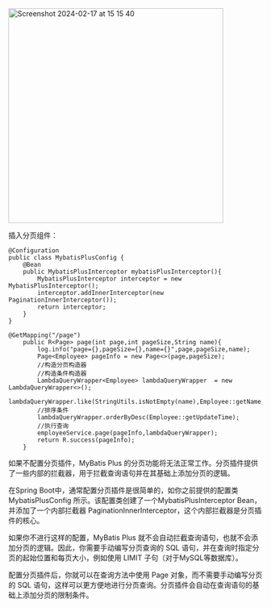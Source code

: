 <img width="426" alt="Screenshot 2024-02-17 at 15 15 40" src="https://github.com/xkong-study/reggie_delivery_note/assets/100473178/4f3940e4-b683-4e43-b517-0bb8a8445e41">

插入分页组件：   

```code
@Configuration
public class MybatisPlusConfig {
    @Bean
    public MybatisPlusInterceptor mybatisPlusInterceptor(){
        MybatisPlusInterceptor interceptor = new MybatisPlusInterceptor();
        interceptor.addInnerInterceptor(new PaginationInnerInterceptor());
        return interceptor;
    }
}
```

```code
@GetMapping("/page")
    public R<Page> page(int page,int pageSize,String name){
        log.info("page={},pageSize={},name={}",page,pageSize,name);
        Page<Employee> pageInfo = new Page<>(page,pageSize);
        //构造分页构造器
        //构造条件构造器
        LambdaQueryWrapper<Employee> lambdaQueryWrapper  = new LambdaQueryWrapper<>();
        lambdaQueryWrapper.like(StringUtils.isNotEmpty(name),Employee::getName,name);
        //排序条件
        lambdaQueryWrapper.orderByDesc(Employee::getUpdateTime);
        //执行查询
        employeeService.page(pageInfo,lambdaQueryWrapper);
        return R.success(pageInfo);
    }
```
如果不配置分页插件，MyBatis Plus 的分页功能将无法正常工作。分页插件提供了一些内部的拦截器，用于拦截查询语句并在其基础上添加分页的逻辑。     

在Spring Boot中，通常配置分页插件是很简单的，如你之前提供的配置类 MybatisPlusConfig 所示。该配置类创建了一个MybatisPlusInterceptor Bean，并添加了一个内部拦截器 PaginationInnerInterceptor，这个内部拦截器是分页插件的核心。     

如果你不进行这样的配置，MyBatis Plus 就不会自动拦截查询语句，也就不会添加分页的逻辑。因此，你需要手动编写分页查询的 SQL 语句，并在查询时指定分页的起始位置和每页大小，例如使用 LIMIT 子句（对于MySQL等数据库）。    

配置分页插件后，你就可以在查询方法中使用 Page 对象，而不需要手动编写分页的 SQL 语句，这样可以更方便地进行分页查询。分页插件会自动在查询语句的基础上添加分页的限制条件。      
